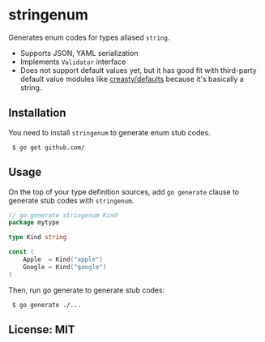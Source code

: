 stringenum
=========

Generates enum codes for types aliased `string`.

 * Supports JSON, YAML serialization
 * Implements `Validator` interface
 * Does not support default values yet, but it has good fit with 
 third-party default value modules like [creasty/defaults](https://github.com/creasty/defaults)
 because it's basically a string.
 
 
 
## Installation

You need to install `stringenum` to generate enum stub codes.

```
 $ go get github.com/
```

## Usage

On the top of your type definition sources, add `go generate` clause to generate stub codes with `stringenum`.

```go
// go:generate stringenum Kind
package mytype

type Kind string

const (
    Apple  = Kind("apple")
    Google = Kind("google")
)
```

Then, run go generate to generate stub codes:

```
 $ go generate ./...
```


## License: MIT